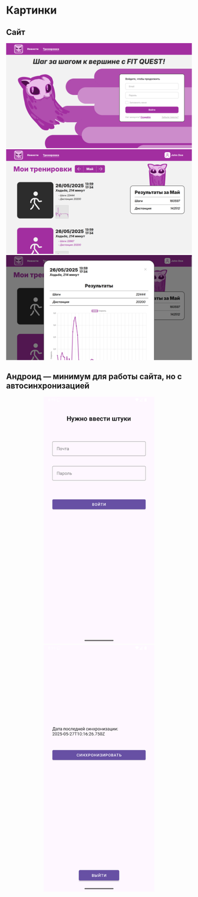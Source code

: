 # Картинки

## Сайт

![Страница входа](img/login-page.png)
![Страница с упражнениями](img/exercises-page.png)
![Страница упражнения](img/exercise-page.png)

## Андроид — минимум для работы сайта, но с автосинхронизацией

<p align="center">
    <img src="img/login-android.png" alt="Вход в приложение" width="300"/>
    <img src="img/upload-android.png" alt="Выгрузка упражнений" width="300"/>
</p>